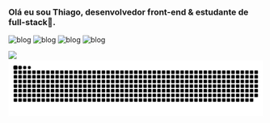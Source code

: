 ### Olá eu sou Thiago, desenvolvedor front-end & estudante de full-stack👻.
<div style="display: inline_block;">

![blog](https://img.shields.io/badge/HTML5-E34F26?style=for-the-badge&logo=html5&logoColor=white)
![blog](https://img.shields.io/badge/CSS3-1572B6?style=for-the-badge&logo=css3&logoColor=white)
![blog](https://img.shields.io/badge/JavaScript-F7DF1E?style=for-the-badge&logo=javascript&logoColor=black)
![blog](https://img.shields.io/badge/PHP-777BB4?style=for-the-badge&logo=php&logoColor=white)


</div>

  <img height="180em" src="https://github-readme-stats.vercel.app/api?username=anuraghazra&show_icons=true&theme=transparent"/>

<picture>
  <source
    media="(prefers-color-scheme: dark)"
    srcset="https://raw.githubusercontent.com/platane/snk/output/github-contribution-grid-snake-dark.svg"
  />
  <source
    media="(prefers-color-scheme: light)"
    srcset="https://raw.githubusercontent.com/platane/snk/output/github-contribution-grid-snake.svg"
  />
  <img
    alt="github contribution grid snake animation"
    src="https://raw.githubusercontent.com/platane/snk/output/github-contribution-grid-snake.svg"
  />
</picture>


